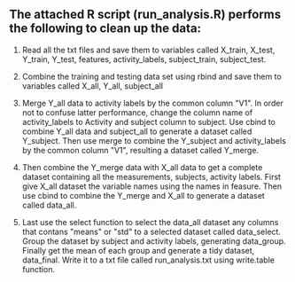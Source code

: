 ## The attached R script (run_analysis.R) performs the following to clean up the data:

1. Read all the txt files and save them to variables called X_train, X_test, Y_train, Y_test, features, activity_labels, subject_train, subject_test. 

2. Combine the training and testing data set using rbind and save them to variables called X_all, Y_all, subject_all

3. Merge Y_all data to activity labels by the common column "V1". In order not to confuse latter performance, change the column name of activity_labels to Activity and subject column to subject. Use cbind to combine Y_all data and subject_all to generate a dataset called Y_subject. Then use merge to combine the Y_subject and activity_labels by the common column "V1", resulting a dataset called Y_merge. 

4. Then combine the Y_merge data with X_all data to get a complete dataset containing all the measurements, subjects, activity labels. First give X_all dataset the variable names using the names in feasure. Then use cbind to combine the Y_merge and X_all to generate a dataset called data_all. 

5. Last use the select function to select the data_all dataset any columns that contans "means" or "std" to a selected dataset called data_select. Group the dataset by subject and activity labels, generating data_group. Finally get the mean of each group and generate a tidy dataset, data_final. Write it to a txt file called run_analysis.txt using write.table function. 
